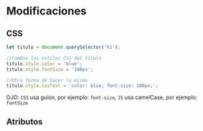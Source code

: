 # Modificaciones
## CSS

```js
let titulo = document.querySelector('h1');

//Cambio los estilos CSS del título
titulo.style.color = 'blue';
titulo.style.fontSize = '100px';

//Otra forma de hacer lo mismo
titulo.style.cssText = 'color: blue; font-size: 100px;';
```
OJO: `CSS` usa guión, por ejemplo: `font-size`, `JS` usa camelCase, por ejemplo: `fontSize`

## Atributos